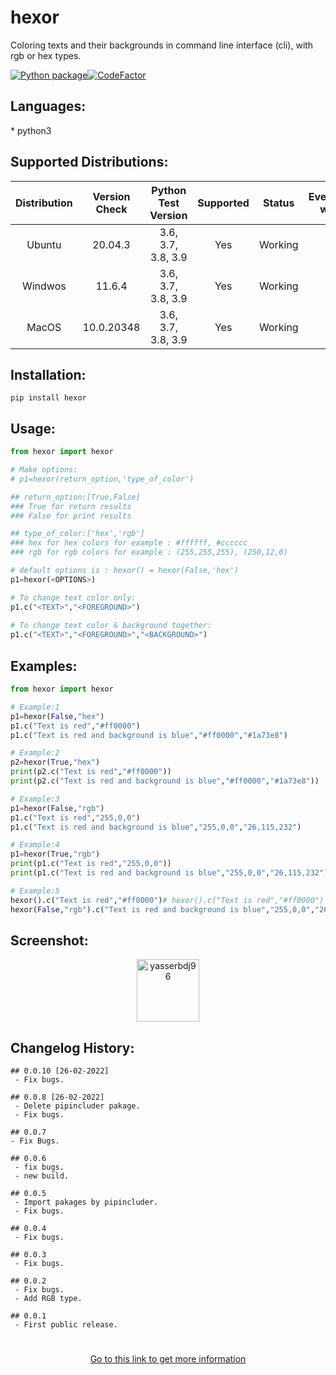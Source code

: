 <h1>hexor</h1>

<p>Coloring texts and their backgrounds in command line interface (cli), with rgb or hex types.</p>

[![Python package](https://github.com/yasserbdj96/hexor/actions/workflows/python-app.yml/badge.svg?branch=main)](https://github.com/yasserbdj96/hexor/actions/workflows/python-app.yml)[![CodeFactor](https://www.codefactor.io/repository/github/yasserbdj96/hexor/badge)](https://www.codefactor.io/repository/github/yasserbdj96/hexor)

<h2>Languages:</h2>
* python3

<h2>Supported Distributions:</h2>

| Distribution | Version Check     | Python Test Version | Supported | Status  | Everything works |
| :----------: | :---------------: | :-----------------: | :-------: | :----:  | :--------------: |
| Ubuntu       | 20.04.3           | 3.6, 3.7, 3.8, 3.9  | Yes       | Working | Yes              |
| Windwos      | 11.6.4            | 3.6, 3.7, 3.8, 3.9  | Yes       | Working | Yes              |
| MacOS        | 10.0.20348        | 3.6, 3.7, 3.8, 3.9  | Yes       | Working | Yes              |

<h2>Installation:</h2>

```
pip install hexor
```

<h2>Usage:</h2>

```python
from hexor import hexor

# Make options:
# p1=hexor(return_option,'type_of_color')

## return_option:[True,False]
### True for return results
### False for print results

## type_of_color:['hex','rgb']
### hex for hex colors for example : #ffffff, #cccccc
### rgb for rgb colors for example : (255,255,255), (250,12,0)

# default options is : hexor() = hexor(False,'hex')
p1=hexor(<OPTIONS>)

# To change text color only:
p1.c("<TEXT>","<FOREGROUND>")
	
# To change text color & background together:
p1.c("<TEXT>","<FOREGROUND>","<BACKGROUND>")
```

<h2>Examples:</h2>

```python
from hexor import hexor

# Example:1
p1=hexor(False,"hex")
p1.c("Text is red","#ff0000")
p1.c("Text is red and background is blue","#ff0000","#1a73e8")

# Example:2
p2=hexor(True,"hex")
print(p2.c("Text is red","#ff0000"))
print(p2.c("Text is red and background is blue","#ff0000","#1a73e8"))

# Example:3
p1=hexor(False,"rgb")
p1.c("Text is red","255,0,0")
p1.c("Text is red and background is blue","255,0,0","26,115,232")

# Example:4
p1=hexor(True,"rgb")
print(p1.c("Text is red","255,0,0"))
print(p1.c("Text is red and background is blue","255,0,0","26,115,232"))

# Example:5
hexor().c("Text is red","#ff0000")# hexor().c("Text is red","#ff0000")
hexor(False,"rgb").c("Text is red and background is blue","255,0,0","26,115,232")
```

<h2>Screenshot:</h2>

<div align="center">
    <a href="https://raw.githubusercontent.com/yasserbdj96/hexor/main/screenshot/screenshot_1.png">
        <img alt="yasserbdj96" height="100" src="https://raw.githubusercontent.com/yasserbdj96/hexor/main/screenshot/screenshot_1.png">
    </a>
</div>

<h2>Changelog History:</h2>

```
## 0.0.10 [26-02-2022]
 - Fix bugs.
 
## 0.0.8 [26-02-2022]
 - Delete pipincluder pakage.
 - Fix bugs.

## 0.0.7
- Fix Bugs.

## 0.0.6
 - fix bugs.
 - new build.
 
## 0.0.5
 - Import pakages by pipincluder.
 - Fix bugs.
 
## 0.0.4
 - Fix bugs.
 
## 0.0.3
 - Fix bugs.
 
## 0.0.2
 - Fix bugs.
 - Add RGB type.
 
## 0.0.1
 - First public release.
```

<h1></h1> 

<div align="center">
    <a href="http://yasserbdj96.github.io/">Go to this link to get more information</a>
    <br>
    <a href="https://github.com/yasserbdj96/hexor" align="center">
        <img align="center"  alt="" src="https://visitor-badge.laobi.icu/badge?page_id=yasserbdj96.hexor">
    </a>
</div>
